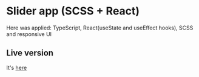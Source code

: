 # Slider app (SCSS + React)

Here was applied: TypeScript, React(useState and useEffect hooks), SCSS and responsive UI

## Live version

It's [here](https://slider-app-murex.vercel.app/)
